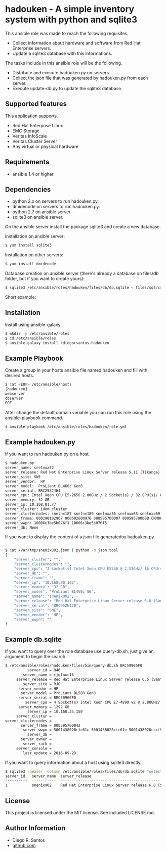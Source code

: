 hadouken - A simple inventory system with python and sqlite3
============

This ansible role was made to reach the following requisites.

+ Collect information about hardware and software from Red Hat Enterprise servers.
+ Update a sqlite3 database with this informations.

The tasks include in this ansible role will be the following.

+ Distribute and execute hadouken.py on servers.
+ Collect the json file that was generated by hadouken.py from each server.
+ Execute update-db.py to update the sqlite3 database.

Supported features
------------

This application supports.

+ Red Hat Enterprise Linux
+ EMC Storage
+ Veritas InfoScale
+ Veritas Cluster Server
+ Any virtual or physical hardware

Requirements
------------

+ ansible 1.4 or higher

Dependencies
------------

+ python 2.x on servers to run hadouken.py.
+ dmidecode on servers to run hadouken.py.
+ python 2.7 on ansible server.
+ sqlite3 on ansible server.

On the ansible server install the package sqlite3 and create a new database.

Installation on ansible server:
```sh
$ yum install sqlite3
```
Installation on other servers:
```sh
$ yum install dmidecode
```

Database creation on ansible server (there's already a database on files/db folder, but if you want to create yours):
```sh
$ sqlite3 /etc/ansible/roles/hadouken/files/db/db.sqlite < files/sql/create_db.sql
```

Short example:


Installation
------------

Install using ansible-galaxy.

```sh
$ mkdir -p /etc/ansible/roles
$ cd /etc/ansible/roles
$ ansible-galaxy install kdiegorsantos.hadouken
```

Example Playbook
----------------

Create a group in your hosts ansible file named hadouken and fill with desired hosts.
```sh
$ cat <EOF> /etc/ansible/hosts
[hadouken]
webserver
dbserver
EOF
```


After change the default domain variable you can run this role using the ansible-playbook command.

```sh
$ ansible-playbook /etc/ansible/roles/hadouken/role.yml
```

Example hadouken.py
----------------

If you want to run hadouken.py on a host.

```sh
$ hadouken.py
server_name: snelnxa72 
server_release: Red Hat Enterprise Linux Server release 5.11 (Tikanga)
server_site: SNE
server_vendor:  HP
server_model:  ProLiant BL460c Gen8
server_serial: BRC2532JH4
server_cpu: Intel Xeon CPU E5-2650 2.00GHz / 2 Socket(s) / 32 CPU(s)/ 8 Core(s) per socket
server_memory: 32 GB 
server_ip: 10.168.81.77
server_cluster: idem_cluster 
server_clusternodes: snelnx187 snelnx189 snelnxa36 snelnxa68 snelnxa69 snelnxa70 snelnxa71 snelnxa72 snelnxa73
server_frame: 000290102907 000592600076 000595700007 000595700008 CKM00154803864
server_wwpn: 10006c3be5b076f1 10006c3be5b076f5 
server_db: None
```
If you want to display the content of a json file generatedby hadouken.py.

```sh

$ cat /var/tmp/snenix002.json | python -m json.tool
{
    "server_cluster": "",
    "server_clusternodes": "",
    "server_cpu": "2 Socket(s) Intel Xeon CPU E5540 @ 2.53GHz/ 16 CPU(s)/ 4 Core(s) per socket",
    "server_db": "",
    "server_frame": "",
    "server_ip": "10.168.90.103",
    "server_memory": "32 GB",
    "server_model": "ProLiant BL460c G6",
    "server_name": "snenix002",
    "server_release": "Red Hat Enterprise Linux Server release 6.8 (Santiago)",
    "server_serial": "BRC952N120",
    "server_site": "SNE",
    "server_vendor": "HP",
    "server_wwpn": ""
}
```

Example db.sqlite
----------------
If you want to query over the role database use query-db.sh, just give an argument to begin the search.


```sh
$ /etc/ansible/roles/hadouken/files/bin/query-db.sh BRC50966F0
          server_id = 946
        server_name = rjolnxc15
     server_release = Red Hat Enterprise Linux Server release 6.5 (Santiago)
        server_site = RJO
      server_vendor = HP
       server_model = ProLiant DL580 Gen8
      server_serial = BRC50966F0
         server_cpu = 4 Socket(s) Intel Xeon CPU E7-4890 v2 @ 2.80GHz/ 120 CPU(s)/ 15 Core(s) per socket
      server_memory = 1292 GB
          server_ip = 10.168.34.150
     server_cluster = 
server_clusternodes = 
       server_frame = 000595700042
        server_wwpn = 5001438028cfc61c 5001438028cfc61e 5001438028cccf94 5001438028cccf96
          server_db = 
       server_owner = 
        server_rack = 
     server_console = 
        last_update = 2016-09-23
```

If you want to query information about a host using sqlite3 directly.

```sh
$ sqlite3 -header -column /etc/ansible/roles/files/db/db.sqlite "select * from info where server_name = 'snelnxa72'"
server_id   server_name  server_release                                          server_site  server_vendor  server_model        server_serial  server_cpu                                                                   server_memory  server_ip      server_cluster  server_clusternodes  server_frame  server_wwpn  server_db   server_owner  server_rack  server_console  last_update
----------  -----------  ------------------------------------------------------  -----------  -------------  ------------------  -------------  ---------------------------------------------------------------------------  -------------  -------------  --------------  -------------------  ------------  -----------  ----------  ------------  -----------  --------------  -----------
1           snenix002    Red Hat Enterprise Linux Server release 6.8 (Santiago)  SNE          HP             ProLiant BL460c G6  BRC952N120     2 Socket(s) Intel Xeon CPU E5540 @ 2.53GHz/ 16 CPU(s)/ 4 Core(s) per socket  32 GB          10.168.90.103                                                                                                                         2016-09-23 

```

License
-------

This project is licensed under the MIT license. See included LICENSE.md.


Author Information
-------

* Diego R. Santos
* [github.com](https://github.com/kdiegorsantos)


